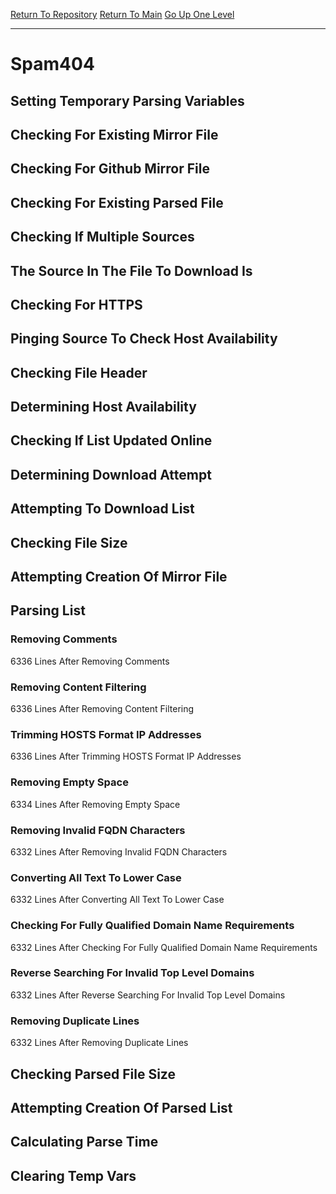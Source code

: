 [Return To Repository](https://github.com/deathbybandaid/piholeparser/)
[Return To Main](https://github.com/deathbybandaid/piholeparser/blob/master/RecentRunLogs/Mainlog.md)
[Go Up One Level](https://github.com/deathbybandaid/piholeparser/blob/master/RecentRunLogs/TopLevelScripts/30-Processing-Blacklists.md)
____________________________________
# Spam404
## Setting Temporary Parsing Variables
## Checking For Existing Mirror File
## Checking For Github Mirror File
## Checking For Existing Parsed File
## Checking If Multiple Sources
## The Source In The File To Download Is
## Checking For HTTPS
## Pinging Source To Check Host Availability
## Checking File Header
## Determining Host Availability
## Checking If List Updated Online
## Determining Download Attempt
## Attempting To Download List
## Checking File Size
## Attempting Creation Of Mirror File
## Parsing List
### Removing Comments
6336 Lines After Removing Comments
### Removing Content Filtering
6336 Lines After Removing Content Filtering
### Trimming HOSTS Format IP Addresses
6336 Lines After Trimming HOSTS Format IP Addresses
### Removing Empty Space
6334 Lines After Removing Empty Space
### Removing Invalid FQDN Characters
6332 Lines After Removing Invalid FQDN Characters
### Converting All Text To Lower Case
6332 Lines After Converting All Text To Lower Case
### Checking For Fully Qualified Domain Name Requirements
6332 Lines After Checking For Fully Qualified Domain Name Requirements
### Reverse Searching For Invalid Top Level Domains
6332 Lines After Reverse Searching For Invalid Top Level Domains
### Removing Duplicate Lines
6332 Lines After Removing Duplicate Lines
## Checking Parsed File Size
## Attempting Creation Of Parsed List
## Calculating Parse Time
## Clearing Temp Vars
